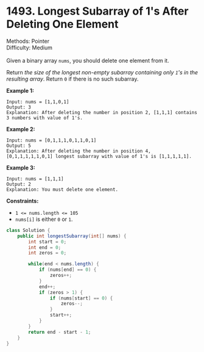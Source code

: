 # 1493. Longest Subarray of 1's After Deleting One Element  

  Methods: Pointer </br> Difficulty: Medium </br> </br>Given a binary array `nums`, you should delete one element from it.

Return *the size of the longest non-empty subarray containing only *`1`*'s in the resulting array*. Return `0` if there is no such subarray.

**Example 1:**

```plain text
Input: nums = [1,1,0,1]
Output: 3
Explanation: After deleting the number in position 2, [1,1,1] contains 3 numbers with value of 1's.
```

**Example 2:**

```plain text
Input: nums = [0,1,1,1,0,1,1,0,1]
Output: 5
Explanation: After deleting the number in position 4, [0,1,1,1,1,1,0,1] longest subarray with value of 1's is [1,1,1,1,1].
```

**Example 3:**

```plain text
Input: nums = [1,1,1]
Output: 2
Explanation: You must delete one element.
```

**Constraints:**

- `1 <= nums.length <= 105`
- `nums[i]` is either `0` or `1`.
```java
class Solution {
    public int longestSubarray(int[] nums) {
        int start = 0;
        int end = 0;
        int zeros = 0;

        while(end < nums.length) {
            if (nums[end] == 0) {
                zeros++;
            }
            end++;
            if (zeros > 1) {
                if (nums[start] == 0) {
                    zeros--;
                }
                start++;
            }
        }
        return end - start - 1;
    }
}
```


